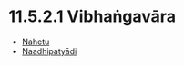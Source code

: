 

# 11.5.2.1 Vibhaṅgavāra

* [Nahetu](11.5.2.1/Nahetu.md)
* [Naadhipatyādi](11.5.2.1/Naadhipatyadi.md)



